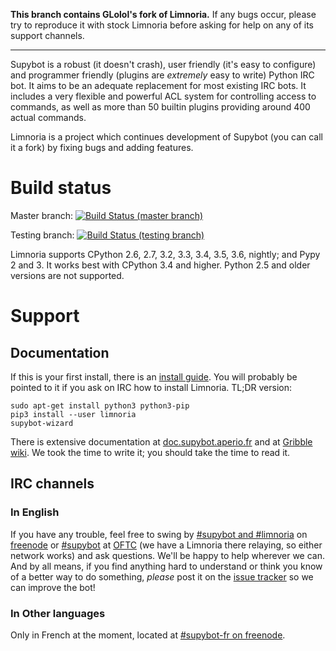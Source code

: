 **This branch contains GLolol's fork of Limnoria.** If any bugs occur, please try to reproduce it with stock Limnoria before asking for help on any of its support channels.
<hr>

Supybot is a robust (it doesn't crash), user friendly (it's easy to
configure) and programmer friendly (plugins are *extremely* easy to
write) Python IRC bot.  It aims to be an adequate replacement for most
existing IRC bots.  It includes a very flexible and powerful ACL system
for controlling access to commands, as well as more than 50 builtin plugins
providing around 400 actual commands.

Limnoria is a project which continues development of Supybot (you can
call it a fork) by fixing bugs and adding features.

# Build status

Master branch: [![Build Status (master branch)](https://travis-ci.org/ProgVal/Limnoria.png?branch=master)](https://travis-ci.org/ProgVal/Limnoria)

Testing branch: [![Build Status (testing branch)](https://travis-ci.org/ProgVal/Limnoria.png?branch=testing)](https://travis-ci.org/ProgVal/Limnoria)

Limnoria supports CPython 2.6, 2.7, 3.2, 3.3, 3.4, 3.5, 3.6, nightly;
and Pypy 2 and 3. It works best with CPython 3.4 and higher.
Python 2.5 and older versions are not supported.

# Support

## Documentation

If this is your first install, there is an [install guide](http://doc.supybot.aperio.fr/en/latest/use/install.html).
You will probably be pointed to it if you ask on IRC how to install
Limnoria.
TL;DR version:

```
sudo apt-get install python3 python3-pip
pip3 install --user limnoria
supybot-wizard
```

There is extensive documentation at [doc.supybot.aperio.fr] and at
[Gribble wiki]. We took the time to write it; you should take the time to
read it.

[doc.supybot.aperio.fr]:http://doc.supybot.aperio.fr/
[Gribble wiki]:https://sourceforge.net/p/gribble/wiki/Main_Page/

## IRC channels

### In English

If you have any trouble, feel free to swing by [#supybot and #limnoria](ircs://chat.freenode.net:6697/#supybot,#limnoria) on
[freenode](https://freenode.net/) or [#supybot](ircs://irc.oftc.net:6697/#supybot) at [OFTC](http://oftc.net/) (we have a Limnoria there relaying,
so either network works) and ask questions.  We'll be happy to help
wherever we can.  And by all means, if you find anything hard to
understand or think you know of a better way to do something,
*please* post it on the [issue tracker] so we can improve the bot!

[issue tracker]:https://github.com/ProgVal/Limnoria/issues

### In Other languages

Only in French at the moment, located at [#supybot-fr on freenode](ircs://chat.freenode.net:6697/#supybot-fr).

